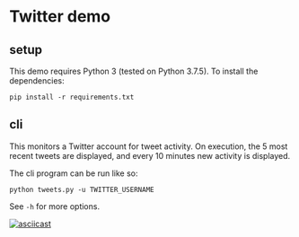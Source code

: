 # Twitter demo

## setup

This demo requires Python 3 (tested on Python 3.7.5). To install the dependencies:

```
pip install -r requirements.txt
```

## cli

This monitors a Twitter account for tweet activity. On execution, the 5 most recent tweets are displayed, and every 10 minutes new activity is displayed.

The cli program can be run like so:

```
python tweets.py -u TWITTER_USERNAME
```

See `-h` for more options.

[![asciicast](https://asciinema.org/a/XSoCw81l7iErqygL0NVBatdgQ.png)](https://asciinema.org/a/XSoCw81l7iErqygL0NVBatdgQ)